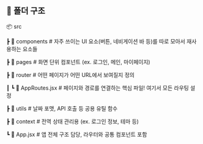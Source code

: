 
## 📁 폴더 구조
📦 src  

┣ 📂 components         # 자주 쓰이는 UI 요소(버튼, 네비게이션 바 등)를 따로 모아서 재사용하는 요소들  

┣ 📂 pages              # 화면 단위 컴포넌트 (ex. 로그인, 메인, 마이페이지)  

┣ 📂 router             # 어떤 페이지가 어떤 URL에서 보여질지 정의  

┃ ┗ 📄 AppRoutes.jsx    # 페이지와 경로를 연결하는 핵심 파일! 여기서 모든 라우팅 설정  

┣ 📂 utils              # 날짜 포맷, API 호출 등 공용 유틸 함수  

┣ 📂 context            # 전역 상태 관리용 (ex. 로그인 정보, 테마 등)  

┗ 📄 App.jsx            # 앱 전체 구조 담당, 라우터와 공통 컴포넌트 포함    
